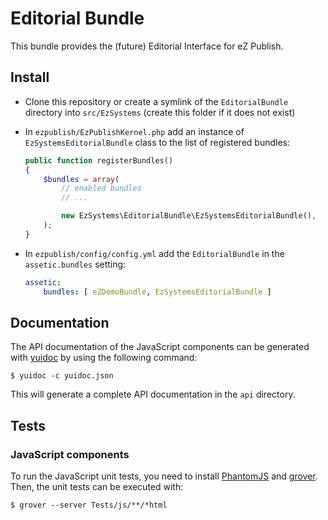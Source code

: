 # Editorial Bundle

This bundle provides the (future) Editorial Interface for eZ Publish.

## Install

* Clone this repository or create a symlink of the `EditorialBundle` directory
  into `src/EzSystems` (create this folder if it does not exist)
* In `ezpublish/EzPublishKernel.php` add an instance of
  `EzSystemsEditorialBundle` class to the list of registered bundles:
    ```php
    public function registerBundles()
    {
        $bundles = array(
            // enabled bundles
            // ...

            new EzSystems\EditorialBundle\EzSystemsEditorialBundle(),
        );
    }
    ```
* In `ezpublish/config/config.yml` add the `EditorialBundle` in the
  `assetic.bundles` setting:

    ```yml
    assetic:
        bundles: [ eZDemoBundle, EzSystemsEditorialBundle ]
    ```

## Documentation

The API documentation of the JavaScript components can be generated with
[yuidoc](http://yui.github.io/yuidoc/) by using the following command:

```
$ yuidoc -c yuidoc.json
```

This will generate a complete API documentation in the `api` directory.

## Tests

### JavaScript components

To run the JavaScript unit tests, you need to install
[PhantomJS](http://phantomjs.org) and [grover](http://github.com/yui/grover/).
Then, the unit tests can be executed with:

```
$ grover --server Tests/js/**/*html
``` 
